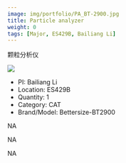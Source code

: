 ```yaml
---
image: img/portfolio/PA_BT-2900.jpg
title: Particle analyzer
weight: 0
tags: [Major, ES429B, Bailiang Li]
---
```


颗粒分析仪

<!--more-->

![](../../img/portfolio/PA_BT-2900.jpg)

- PI: Bailiang Li
- Location: ES429B
- Quantity: 1
- Category: CAT
- Brand/Model: Bettersize-BT2900

NA

NA

NA
